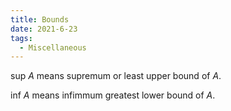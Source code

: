 ```yaml
---
title: Bounds
date: 2021-6-23
tags:
  - Miscellaneous
---
```

sup $A$ means supremum or least upper bound of $A$.

inf $A$ means infimmum greatest lower bound of $A$.